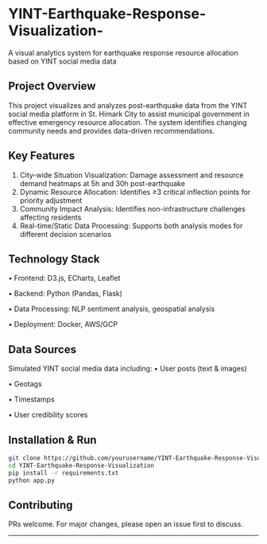 # YINT-Earthquake-Response-Visualization-
A visual analytics system for earthquake response resource allocation based on YINT social media data

## Project Overview
This project visualizes and analyzes post-earthquake data from the YINT social media platform in St. Himark City to assist municipal government in effective emergency resource allocation. The system identifies changing community needs and provides data-driven recommendations.

## Key Features
1. City-wide Situation Visualization: Damage assessment and resource demand heatmaps at 5h and 30h post-earthquake
2. Dynamic Resource Allocation: Identifies ≥3 critical inflection points for priority adjustment
3. Community Impact Analysis: Identifies non-infrastructure challenges affecting residents
4. Real-time/Static Data Processing: Supports both analysis modes for different decision scenarios

## Technology Stack
• Frontend: D3.js, ECharts, Leaflet

• Backend: Python (Pandas, Flask)

• Data Processing: NLP sentiment analysis, geospatial analysis

• Deployment: Docker, AWS/GCP


## Data Sources
Simulated YINT social media data including:
• User posts (text & images)

• Geotags

• Timestamps

• User credibility scores


## Installation & Run
```bash
git clone https://github.com/yourusername/YINT-Earthquake-Response-Visualization.git
cd YINT-Earthquake-Response-Visualization
pip install -r requirements.txt
python app.py
```

## Contributing
PRs welcome. For major changes, please open an issue first to discuss.

---
